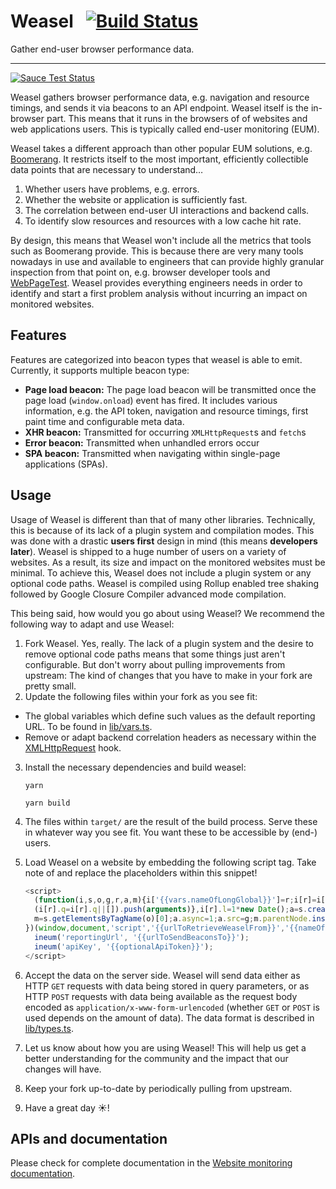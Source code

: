 # Weasel &nbsp; [![Build Status](https://app.saucelabs.com/buildstatus/instanaweasel)](https://app.saucelabs.com/u/instanaweasel)

Gather end-user browser performance data.

---

[![Sauce Test Status](https://app.saucelabs.com/browser-matrix/instanaweasel.svg)](https://app.saucelabs.com/u/instanaweasel)

Weasel gathers browser performance data, e.g. navigation and resource timings, and sends it via beacons to an API endpoint. Weasel itself is the in-browser part. This means that it runs in the browsers of of websites and web applications users. This is typically called end-user monitoring (EUM).

Weasel takes a different approach than other popular EUM solutions, e.g. [Boomerang](https://github.com/soasta/boomerang). It restricts itself to the most important, efficiently collectible data points that are necessary to understand…

 1. Whether users have problems, e.g. errors.
 2. Whether the website or application is sufficiently fast.
 3. The correlation between end-user UI interactions and backend calls.
 4. To identify slow resources and resources with a low cache hit rate.

By design, this means that Weasel won't include all the metrics that tools such as Boomerang provide. This is because there are very many tools nowadays in use and available to engineers that can provide highly granular inspection from that point on, e.g. browser developer tools and [WebPageTest](https://www.webpagetest.org/). Weasel provides everything engineers needs in order to identify and start a first problem analysis without incurring an impact on monitored websites.

## Features
Features are categorized into beacon types that weasel is able to emit. Currently, it supports multiple beacon type:

 - **Page load beacon:** The page load beacon will be transmitted once the page load (`window.onload`) event has fired. It includes various information, e.g. the API token, navigation and resource timings, first paint time and configurable meta data.
 - **XHR beacon:** Transmitted for occurring `XMLHttpRequest`s and `fetch`s
 - **Error beacon:** Transmitted when unhandled errors occur
 - **SPA beacon:** Transmitted when navigating within single-page applications (SPAs).

## Usage
Usage of Weasel is different than that of many other libraries. Technically, this is because of its lack of a plugin system and compilation modes. This was done with a drastic **users first** design in mind (this means **developers later**). Weasel is shipped to a huge number of users on a variety of websites. As a result, its size and impact on the monitored websites must be minimal. To achieve this, Weasel does not include a plugin system or any optional code paths. Weasel is compiled using Rollup enabled tree shaking followed by Google Closure Compiler advanced mode compilation.

This being said, how would you go about using Weasel? We recommend the following way to adapt and use Weasel:

 1. Fork Weasel. Yes, really. The lack of a plugin system and the desire to remove optional code paths means that some things just aren't configurable. But don't worry about pulling improvements from upstream: The kind of changes that you have to make in your fork are pretty small.
 2. Update the following files within your fork as you see fit:
  - The global variables which define such values as the default reporting URL. To be found in [lib/vars.ts](https://github.com/instana/weasel/blob/master/lib/vars.ts).
  - Remove or adapt backend correlation headers as necessary within the [XMLHttpRequest](https://github.com/instana/weasel/blob/master/lib/hooks/XMLHttpRequest.ts#L185-L187) hook.
 3. Install the necessary dependencies and build weasel:

    ```
    yarn

    yarn build
    ```

 4. The files within `target/` are the result of the build process. Serve these in whatever way you see fit. You want these to be accessible by (end-) users.
 5. Load Weasel on a website by embedding the following script tag. Take note of and replace the placeholders within this snippet!

    ```javascript
    <script>
      (function(i,s,o,g,r,a,m){i['{{vars.nameOfLongGlobal}}']=r;i[r]=i[r]||function(){
      (i[r].q=i[r].q||[]).push(arguments)},i[r].l=1*new Date();a=s.createElement(o),
      m=s.getElementsByTagName(o)[0];a.async=1;a.src=g;m.parentNode.insertBefore(a,m)
    })(window,document,'script','{{urlToRetrieveWeaselFrom}}','{{nameOfShortGlobal}}');
      ineum('reportingUrl', '{{urlToSendBeaconsTo}}');
      ineum('apiKey', '{{optionalApiToken}}');
    </script>
    ```

 6. Accept the data on the server side. Weasel will send data either as HTTP `GET` requests with data being stored in query parameters, or as HTTP `POST` requests with data being available as the request body encoded as `application/x-www-form-urlencoded` (whether `GET` or `POST` is used depends on the amount of data). The data format is described in [lib/types.ts](https://github.com/instana/weasel/blob/master/lib/types.ts).
 7. Let us know about how you are using Weasel! This will help us get a better understanding for the community and the impact that our changes will have.
 8. Keep your fork up-to-date by periodically pulling from upstream.
 9. Have a great day ☀️!

## APIs and documentation

Please check for complete documentation in the [Website monitoring documentation](https://www.ibm.com/docs/en/instana-observability/current?topic=instana-monitoring-websites).


